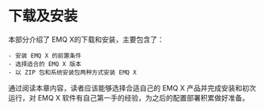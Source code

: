 # 下载及安装
本部分介绍了 EMQ X的下载和安装，主要包含了：

    - 安装 EMQ X 的前置条件
    - 选择适合的 EMQ X 版本
    - 以 ZIP 包和系统安装包两种方式安装 EMQ X

通过阅读本章内容，读者应该能够选择合适自己的 EMQ X 产品并完成安装和初次运行，对 EMQ X 软件有自己第一手的经验，为之后的配置部署积累做好准备。

